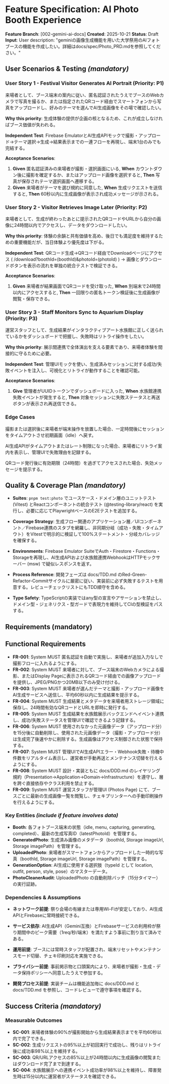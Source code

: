 # Feature Specification: AI Photo Booth Experience

**Feature Branch**: [002-gemini-ai-docs]
**Created**: 2025-10-21
**Status**: Draft
**Input**: User description: "geminiの画像生成機能を用いた大学祭用のAIフォトブースの機能を作成したい。詳細はdocs/spec/Photo_PRD.mdを参照してください。"

## User Scenarios & Testing *(mandatory)*

### User Story 1 - Festival Visitor Generates AI Portrait (Priority: P1)

来場者として、ブース端末の案内に従い、匿名認証されたうえでブースのWebカメラで写真を撮るか、または指定されたQRコード経由でスマートフォンから写真をアップロードし、好みのテーマを選んでAI生成画像をその場で確認したい。

**Why this priority**: 生成体験の提供が企画の核となるため、これが成立しなければブース価値が失われる。

**Independent Test**: Firebase EmulatorとAI生成APIモックで撮影・アップロード→テーマ選択→生成→結果表示までの一連フローを再現し、端末1台のみでも完結する。

**Acceptance Scenarios**:

1. **Given** 匿名認証済みの来場者が撮影・選択画面にいる, **When** カウントダウン後に撮影を確定するか、またはアップロード画像を選択すると, **Then** 写真が保存されテーマ選択画面へ遷移する。
2. **Given** 来場者がテーマを選び規約に同意した, **When** 生成リクエストを送信すると, **Then** 60秒以内に生成画像が表示され成功メッセージが示される。

### User Story 2 - Visitor Retrieves Image Later (Priority: P2)

来場者として、生成が終わったあとに提示されたQRコードやURLから自分の画像に24時間以内でアクセスし、データをダウンロードしたい。

**Why this priority**: 体験の余韻と共有価値を高め、後日でも満足度を維持するための重要機能だが、当日体験より優先度は下がる。

**Independent Test**: QRコード生成→QRコード経由でDownloadページにアクセス ( /download?boothId=(boothId)&photoId=(photoId) ) → 画像とダウンロードボタンを表示の流れを単独の統合テストで検証できる。

**Acceptance Scenarios**:

1. **Given** 来場者が結果画面でQRコードを受け取った, **When** 別端末で24時間以内にアクセスすると, **Then** 一回限りの匿名トークン検証後に生成画像が閲覧・保存できる。

### User Story 3 - Staff Monitors Sync to Aquarium Display (Priority: P3)

運営スタッフとして、生成結果がインタラクティブアート水族館に正しく送られているかをダッシュボードで把握し、失敗時はリトライ操作をしたい。

**Why this priority**: 展示間連携で全体演出を支える要素であり、来場者体験を間接的に守るために必要。

**Independent Test**: 管理UIモックを使い、生成済みセッションに対する成功/失敗イベントを注入し、可視化とリトライが動作することを確認可能。

**Acceptance Scenarios**:

1. **Give** 管理者がUUIDトークンでダッシュボードに入った, **When** 水族館連携失敗イベントが発生すると, **Then** 対象セッションに失敗ステータスと再送ボタンが表示され再送信できる。

### Edge Cases

撮影または選択後に来場者が端末操作を放置した場合、一定時間後にセッションをタイムアウトさせ初期画面（idle）へ戻す。

AI生成APIがタイムアウトまたはレート制限になった場合、来場者にリトライ案内を表示し、管理UIで失敗理由を記録する。

QRコード発行後に有効期限（24時間）を過ぎてアクセスされた場合、失効メッセージを提示する。

## Quality & Coverage Plan *(mandatory)*

- **Suites**: `pnpm test:photo` でユースケース・ドメイン層のユニットテスト (Vitest) とReactコンポーネントの統合テスト (@testing-library/react) を実行し、必要に応じてPlaywrightベースのE2Eテストを追加する。

- **Coverage Strategy**: 生成フロー関連のアプリケーション層／UIコンポーネント／Firebase連携のスタブを網羅し、非同期分岐（成功・失敗・タイムアウト）をVitestで明示的に検証して100%ステートメント・分岐カバレッジを確保する。

- **Environments**: Firebase Emulator SuiteでAuth・Firestore・Functions・Storageを再現し、AI生成APIおよび水族館連携WebhookはHTTPモックサーバー (msw) で疑似レスポンスを返す。

- **Process Reference**: 開発フェーズは docs/TDD.md のRed-Green-Refactor-Commitサイクルに厳密に従い、実装前に必ず失敗するテストを用意する。レビューチェックリストにもTDD順守を含める。

- **Type Safety**: TypeScriptの実装ではany型の宣言やアサーションを禁止し、ドメイン型・ジェネリクス・型ガードで表現力を維持してCIの型検証をパスする。

## Requirements (mandatory)

## Functional Requirements

- **FR-001**: System MUST 匿名認証を自動で実施し、来場者が追加入力なしで撮影フローに入れるようにする。
- **FR-002**: System MUST 来場者に対して、ブース端末のWebカメラによる撮影、またはDisplay Pageに表示されるQRコード経由での画像アップロードを提供し、JPEG/PNGかつ20MB以下のみ受け付ける。
- **FR-003**: System MUST 来場者が選んだテーマと撮影・アップロード画像をAI生成サービスへ送信し、平均60秒以内に生成結果を提示する。
- **FR-004**: System MUST 生成結果とメタデータを来場者用ストレージ領域に保存し、24時間有効なQRコードとURLを即時に発行する。
- **FR-005**: System MUST 生成結果を水族館展示バックエンドへイベント連携し、成功/失敗ステータスを管理UIで確認できるよう記録する。
- **FR-006**: System MUST 使用されなかった元画像データ（アップロード分）を15分後に自動削除し、使用された元画像データ（撮影・アップロード分）は生成完了後速やかに削除する。生成画像はアクセス制御された状態で保持する。
- **FR-007**: System MUST 管理UIでAI生成APIエラー・Webhook失敗・待機中件数をリアルタイム表示し、運営者が手動再送とメンテナンス切替を行えるようにする。
- **FR-008**: System MUST 設計・実装ともに docs/DDD.md のレイヤリング規約（Presentation→Application→Domain→Infrastructure）を遵守し、層を跨ぐ直接依存やクラス利用を禁止する。
- **FR-009**: System MUST 運営スタッフが管理UI (Photos Page) にて、ブースごとに最新の生成画像一覧を閲覧し、チェキプリンターへの手動印刷操作を行えるようにする。

### Key Entities *(include if feature involves data)*

- **Booth**: 各フォトブース端末の状態（idle, menu, capturing, generating, completed）、最新の生成写真ID（latestPhotoId）を管理する。
- **GeneratedPhoto**: 生成済み画像のメタデータ（boothId, Storage imageUrl, Storage imagePath）を管理する。
- **UploadedPhoto**: 来場者がスマートフォンからアップロードした一時的な写真（boothId, Storage imageUrl, Storage imagePath）を管理する。
- **GenerationOption**: AI生成に使用する選択肢（typeId として location, outfit, person, style, pose）のマスターデータ。
- **PhotoCleanerAudit**: UploadedPhoto の自動削除バッチ（15分タイマー）の実行証跡。

### Dependencies & Assumptions

- **ネットワーク前提**: 祭り会場の有線または専用Wi-Fiが安定しており、AI生成APIとFirebaseに常時接続できる。

- **サービス依存**: AI生成API（Gemini互換）とFirebaseサービスの利用枠が祭り期間中のピーク需要（1req/秒/端末）を満たすよう事前に割り当て済みである。

- **運用前提**: ブースには常時スタッフが配置され、端末リセットやメンテナンスモード切替、チェキ印刷対応を実施できる。

- **プライバシー前提**: 事前掲示物と口頭案内により、来場者が撮影・生成・データ保持ポリシーへ同意したうえで参加する。

- **開発プロセス前提**: 実装チームは機能追加毎に docs/DDD.md と docs/TDD.md を参照し、コードレビューで遵守事項を確認する。

## Success Criteria *(mandatory)*

### Measurable Outcomes

- **SC-001**: 来場者体験の90%が撮影開始から生成結果表示までを平均60秒以内で完了できる。
- **SC-002**: 生成リクエストの95%以上が初回実行で成功し、残りはリトライ後に成功率98%以上を維持する。
- **SC-003**: QR/URLアクセスの85%以上が24時間以内に生成画像の閲覧またはダウンロード完了まで到達する。
- **SC-004**: 水族館展示への連携イベント成功率が98%以上を維持し、障害発生時は15分以内に運営者がステータスを確認できる。